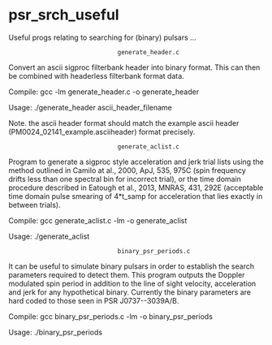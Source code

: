 # psr_srch_useful
Useful progs relating to searching for (binary) pulsars ...

                                  generate_header.c

Convert an ascii sigproc filterbank header into binary format. This can then be combined
with headerless filterbank format data. 

Compile: gcc -lm generate_header.c -o generate_header

Usage: ./generate_header ascii_header_filename

Note. the ascii header format should match the example ascii header (PM0024_02141_example.asciiheader) format precisely.
                                  
                                  generate_aclist.c

Program to generate a sigproc style acceleration and jerk trial lists using the method outlined in Camilo at al., 2000, ApJ, 535, 975C (spin frequency drifts less than one spectral bin for incorrect trial), or the time domain procedure described in Eatough et al., 2013, MNRAS, 431, 292E (acceptable time domain pulse smearing of 4*t_samp for acceleration that lies exactly in between trials).

Compile:  gcc generate_aclist.c -lm -o generate_aclist

Usage: ./generate_aclist

                                  binary_psr_periods.c

It can be useful to simulate binary pulsars in order to establish the search parameters required to detect them. This program outputs the Doppler modulated spin period in addition to the line of sight velocity, acceleration and jerk for any hypothetical binary.  Currently the binary parameters are hard coded to those seen in PSR J0737--3039A/B.

Compile: gcc binary_psr_periods.c -lm -o binary_psr_periods

Usage: ./binary_psr_periods

